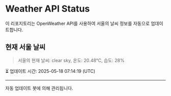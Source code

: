 
# Weather API Status

이 리포지토리는 OpenWeather API를 사용하여 서울의 날씨 정보를 자동으로 업데이트합니다.

## 현재 서울 날씨
> 서울의 현재 날씨: clear sky, 온도: 20.48°C, 습도: 28%

⏳ 업데이트 시간: 2025-05-18 07:14:19 (UTC)

---
자동 업데이트 봇에 의해 관리됩니다.
